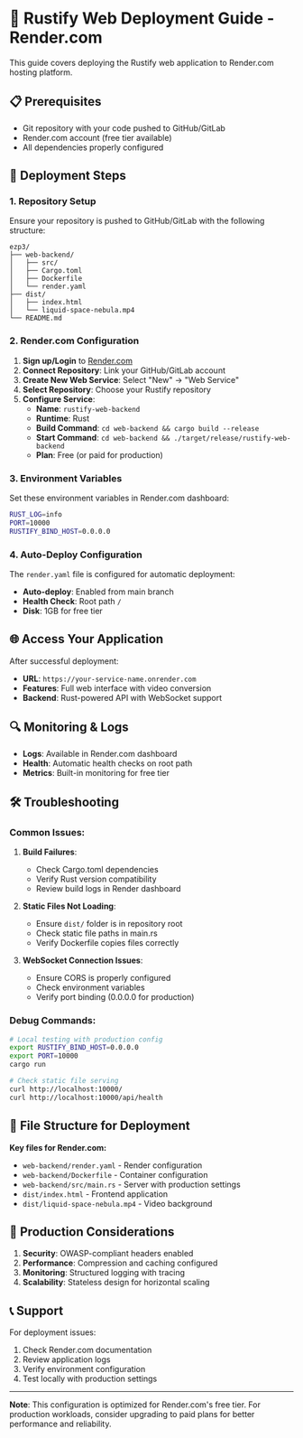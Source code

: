 # 🚀 Rustify Web Deployment Guide - Render.com

This guide covers deploying the Rustify web application to Render.com hosting platform.

## 📋 Prerequisites

- Git repository with your code pushed to GitHub/GitLab
- Render.com account (free tier available)
- All dependencies properly configured

## 🔧 Deployment Steps

### 1. Repository Setup
Ensure your repository is pushed to GitHub/GitLab with the following structure:
```
ezp3/
├── web-backend/
│   ├── src/
│   ├── Cargo.toml
│   ├── Dockerfile
│   └── render.yaml
├── dist/
│   ├── index.html
│   └── liquid-space-nebula.mp4
└── README.md
```

### 2. Render.com Configuration

1. **Sign up/Login** to [Render.com](https://render.com)
2. **Connect Repository**: Link your GitHub/GitLab account
3. **Create New Web Service**: Select "New" → "Web Service"
4. **Select Repository**: Choose your Rustify repository
5. **Configure Service**:
   - **Name**: `rustify-web-backend`
   - **Runtime**: Rust
   - **Build Command**: `cd web-backend && cargo build --release`
   - **Start Command**: `cd web-backend && ./target/release/rustify-web-backend`
   - **Plan**: Free (or paid for production)

### 3. Environment Variables

Set these environment variables in Render.com dashboard:
```bash
RUST_LOG=info
PORT=10000
RUSTIFY_BIND_HOST=0.0.0.0
```

### 4. Auto-Deploy Configuration

The `render.yaml` file is configured for automatic deployment:
- **Auto-deploy**: Enabled from main branch
- **Health Check**: Root path `/`
- **Disk**: 1GB for free tier

## 🌐 Access Your Application

After successful deployment:
- **URL**: `https://your-service-name.onrender.com`
- **Features**: Full web interface with video conversion
- **Backend**: Rust-powered API with WebSocket support

## 🔍 Monitoring & Logs

- **Logs**: Available in Render.com dashboard
- **Health**: Automatic health checks on root path
- **Metrics**: Built-in monitoring for free tier

## 🛠 Troubleshooting

### Common Issues:

1. **Build Failures**:
   - Check Cargo.toml dependencies
   - Verify Rust version compatibility
   - Review build logs in Render dashboard

2. **Static Files Not Loading**:
   - Ensure `dist/` folder is in repository root
   - Check static file paths in main.rs
   - Verify Dockerfile copies files correctly

3. **WebSocket Connection Issues**:
   - Ensure CORS is properly configured
   - Check environment variables
   - Verify port binding (0.0.0.0 for production)

### Debug Commands:
```bash
# Local testing with production config
export RUSTIFY_BIND_HOST=0.0.0.0
export PORT=10000
cargo run

# Check static file serving
curl http://localhost:10000/
curl http://localhost:10000/api/health
```

## 📁 File Structure for Deployment

**Key files for Render.com:**
- `web-backend/render.yaml` - Render configuration
- `web-backend/Dockerfile` - Container configuration  
- `web-backend/src/main.rs` - Server with production settings
- `dist/index.html` - Frontend application
- `dist/liquid-space-nebula.mp4` - Video background

## 🎯 Production Considerations

1. **Security**: OWASP-compliant headers enabled
2. **Performance**: Compression and caching configured
3. **Monitoring**: Structured logging with tracing
4. **Scalability**: Stateless design for horizontal scaling

## 📞 Support

For deployment issues:
1. Check Render.com documentation
2. Review application logs
3. Verify environment configuration
4. Test locally with production settings

---
**Note**: This configuration is optimized for Render.com's free tier. For production workloads, consider upgrading to paid plans for better performance and reliability.